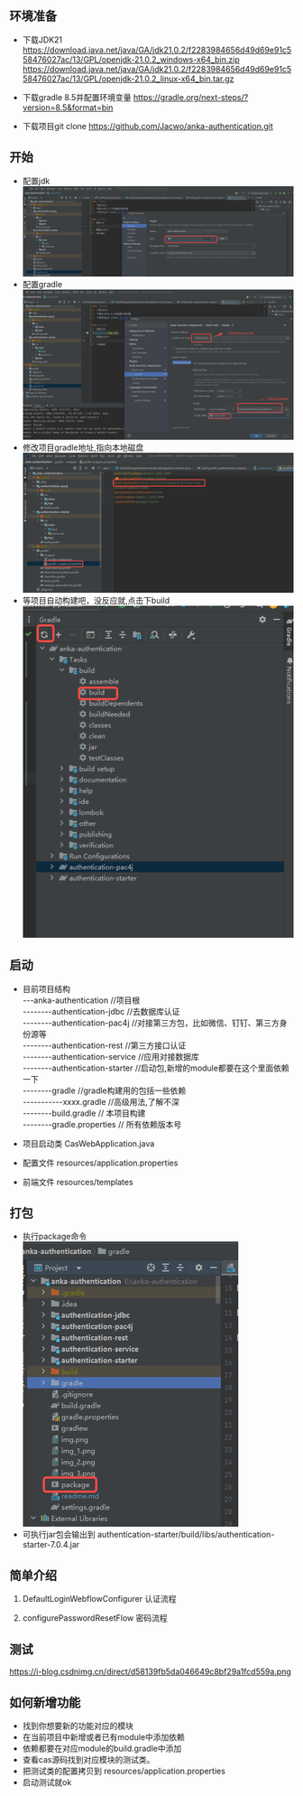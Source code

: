 ## 环境准备
- 下载JDK21 
https://download.java.net/java/GA/jdk21.0.2/f2283984656d49d69e91c558476027ac/13/GPL/openjdk-21.0.2_windows-x64_bin.zip
https://download.java.net/java/GA/jdk21.0.2/f2283984656d49d69e91c558476027ac/13/GPL/openjdk-21.0.2_linux-x64_bin.tar.gz

- 下载gradle 8.5并配置环境变量 https://gradle.org/next-steps/?version=8.5&format=bin
- 下载项目git clone https://github.com/Jacwo/anka-authentication.git

## 开始
-  配置jdk
![img.png](img/img.png)
- 配置gradle
![img_1.png](img/img_1.png)
- 修改项目gradle地址,指向本地磁盘
![img_2.png](img/img_2.png)
- 等项目自动构建吧，没反应就,点击下build \
![img_3.png](img/img_3.png)

## 启动
- 目前项目结构 \
---anka-authentication  //项目根  \
--------authentication-jdbc   //去数据库认证 \
--------authentication-pac4j   //对接第三方包，比如微信、钉钉、第三方身份源等 \
--------authentication-rest   //第三方接口认证 \
--------authentication-service   //应用对接数据库 \
--------authentication-starter  //启动包,新增的module都要在这个里面依赖一下\
--------gradle                  //gradle构建用的包括一些依赖\
-----------xxxx.gradle          //高级用法,了解不深\
--------build.gradle            // 本项目构建\
--------gradle.properties       // 所有依赖版本号

- 项目启动类 CasWebApplication.java
- 配置文件 resources/application.properties
- 前端文件 resources/templates

## 打包
- 执行package命令\
![img_4.png](img/img_4.png)
- 可执行jar包会输出到  authentication-starter/build/libs/authentication-starter-7.0.4.jar

## 简单介绍
1. DefaultLoginWebflowConfigurer 认证流程

2. configurePasswordResetFlow 密码流程

## 测试

https://i-blog.csdnimg.cn/direct/d58139fb5da046649c8bf29a1fcd559a.png

## 如何新增功能

- 找到你想要新的功能对应的模块
- 在当前项目中新增或者已有module中添加依赖
- 依赖都要在对应module的build.gradle中添加
- 查看cas源码找到对应模块的测试类。
- 把测试类的配置拷贝到 resources/application.properties
- 启动测试就ok



